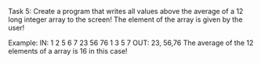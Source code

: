 Task 5: Create a program that writes all values above the average of a 12 long
integer array to the screen! The element of the array is given by the user!

Example:
IN: 1 2 5 6 7 23 56 76 1 3 5 7
OUT: 23, 56,76
The average of the 12 elements of a array is 16 in this case!